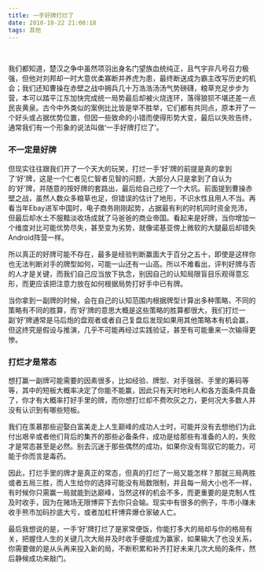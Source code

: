 ```yaml
---
title: 一手好牌打烂了
date: 2018-10-22 21:08:18
tags: 其他
---
```

<br>

我们都知道，楚汉之争中虽然项羽出身名门望族血统纯正，且气宇非凡号召力极强，但他对刘邦却一时大意优柔寡断并养虎为患，最终断送成为霸主改写历史的机会；我们还知曹操在赤壁之战中拥兵几十万浩浩汤汤气势磅礴，粮草充足步步为营，本可以踏平江东加快完成统一局势最后却被火烧连环，落得狼狈不堪还差一点民丧黄泉。古今中外类似的案例比比皆是举不胜举，它们都有共同点，原本开了一个好头或占据优势位置，但因一些致命的小错而使得形势大变，最后以失败告终，通常我们有一个形象的说法叫做‘一手好牌打烂了’。

### 不一定是好牌

但现实往往跟我们开了一个天大的玩笑，打烂一手‘好’牌的前提是真的拿到了‘好’牌，这是一个仁者见仁智者见智的问题，大部分人只是拿到了自认为的‘好’牌，并随意的按好牌的套路出，最后给自己挖了一个大坑。前面提到曹操赤壁之战，虽然人数众多粮草也足，但错误的估计了地形，不识水性且用人不当。再看当年Ebay进军中国时，电子商务刚刚起势，占据最有利的时机同时资金充沛，但最后却水土不服黯淡收场成就了马爸爸的商业帝国。看起来是好牌，当你增加一个维度对比可能优势尽失，甚至变为劣势，就像诺基亚傍上微软的大腿最后却错失Android阵营一样。

所以真正的好牌可能不存在，最多是经验判断赢面大于百分之五十，即使是这样你也无法判断对手的牌型如何，可能一山还有一山高。所以不难看出，评判好牌与否的人才是关键，而我们自己应当放下执念，别因自己的认知局限盲目乐观得意忘形，而更应该把注意力放在如何根据局势打好手中已有牌。

当你拿到一副牌的时候，会在自己的认知范围内根据牌型计算出多种策略，不同的策略有不同的胜算，而‘好’牌的意思大概是这些策略的胜算都很大，我们打烂一副‘好’牌通常是马后炮的盘观者或者自己复盘后发现如果用其他策略本有机会赢，但这终究是假设与推演，几乎不可能再经过实践验证，甚至有可能重来一次输得更惨。

### 打烂才是常态

想打赢一副牌可能需要的因素很多，比如经验、牌型、对手强弱、手里的筹码等等，其中的短板大概率决定了你能不能赢，因此只有天时地利人和各方面条件具备了，你才有大概率打好手里的牌，而你想打烂却不费吹灰之力，更何况大多数人并没有认识到有哪些短板。

我们在羡慕那些迎娶白富美走上人生巅峰的成功人士时，可能并没有去想他们为此付出艰辛或者他们背后的集齐的那些必备条件，成功是给那些有准备的人的，失败才是常态甚至是必然。别去沉迷于那些偶然的成功，如果你没有驾驭它的能力，可能于你而言是毒药。

因此，打烂手里的牌才是真正的常态，但真的打烂了一局又能怎样？那就三局两胜或者五局三胜，而人生给你的选择可能没有局数限制，并且每一局大小也不一样，有时候你只需赢一局就能到达巅峰，当然这样的机会不多，而更重要的是克制人性及时收手，因为在赌场无限博弈下去你只会输。现实中有很多的例子，牛市小赚未收手熊市加码抄底大亏，或者加杠杆博弈爆仓家破人亡。

最后我想说的是，一手‘好’牌打烂了是家常便饭，你能打多大的局却与你的格局有关，把握住人生的关键几次大局并及时收手便能成为赢家，如果输大了也没关系，你需要做的是从头再来投入新的局，不断积累和补齐打好未来几次大局的条件，然后静候成功来敲门。